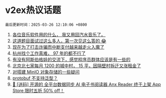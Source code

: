 # v2ex热议话题

`最后更新时间：2025-03-26 12:10:06 +0800`

1. [各位音乐软件用的什么， 我又用回汽水音乐了。](https://www.v2ex.com/t/1120956)
1. [这道题目面试过这么多人，第一次见这么答的 😂](https://www.v2ex.com/t/1121006)
1. [现在为了打击诈骗而中断支付越来越走火入魔了](https://www.v2ex.com/t/1121075)
1. [杭州找个工作真难， 97 年的都不行了](https://www.v2ex.com/t/1120979)
1. [有没有阿斯伯格娃的交流下，感觉程序员群体应该是有一些的](https://www.v2ex.com/t/1120991)
1. [北京北七家每月 1200 的城中村， 15 平，因隔壁村拆迁又涨租金了](https://www.v2ex.com/t/1121079)
1. [对搭建 MinIO 对象存储的一些疑问](https://www.v2ex.com/t/1121050)
1. [protobuf 不支持泛型？](https://www.v2ex.com/t/1120994)
1. [🎁 [送码] 开源的 全平台数据同步 AI 电子书阅读器 Anx Reader 终于上架 App Store 限时五折 50% off！](https://www.v2ex.com/t/1121077)

